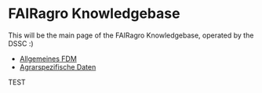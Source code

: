 # FAIRagro Knowledgebase

This will be the main page of the FAIRagro Knowledgebase, operated by the DSSC :)


- [Allgemeines FDM](general.md)
- [Agrarspezifische Daten](specific_data.md)



TEST
